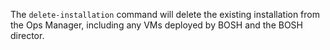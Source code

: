 The `delete-installation` command will delete the existing installation from the Ops Manager, including any VMs deployed by BOSH and the BOSH director.